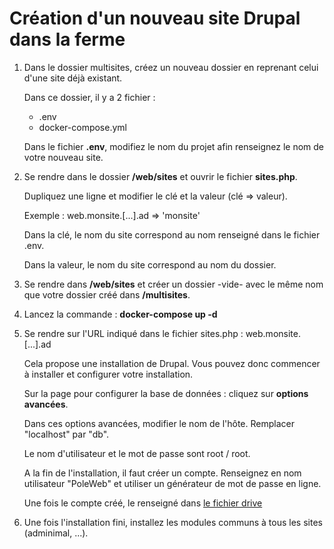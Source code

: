 # Création d'un nouveau site Drupal dans la ferme

1.  Dans le dossier multisites, créez un nouveau dossier en reprenant celui d'une site déjà existant.
    
    Dans ce dossier, il y a 2 fichier : 
    * .env
    * docker-compose.yml

    Dans le fichier **.env**, modifiez le nom du projet afin renseignez le nom de votre nouveau site.
    
2.  Se rendre dans le dossier **/web/sites** et ouvrir le fichier **sites.php**.
    
    Dupliquez une ligne et modifier le clé et la valeur (clé => valeur). 
    
    Exemple : web.monsite.[...].ad => 'monsite'
    
    Dans la clé, le nom du site correspond au nom renseigné dans le fichier .env.
    
    Dans la valeur, le nom du site correspond au nom du dossier.
    
3.  Se rendre dans **/web/sites** et créer un dossier -vide- avec le même nom que votre dossier créé dans **/multisites**.
    
4.  Lancez la commande : **docker-compose up -d**
    
5.  Se rendre sur l'URL indiqué dans le fichier sites.php : web.monsite.[...].ad

    Cela propose une installation de Drupal. Vous pouvez donc commencer à installer et configurer votre installation.
    
    Sur la page pour configurer la base de données : cliquez sur **options avancées**.
    
    Dans ces options avancées, modifier le nom de l'hôte. Remplacer "localhost" par "db".
    
    Le nom d'utilisateur et le mot de passe sont root / root.
    
    A la fin de l'installation, il faut créer un compte. Renseignez en nom utilisateur "PoleWeb" et utiliser un générateur de mot de passe en ligne.
    
    Une fois le compte créé, le renseigné dans [le fichier drive](https://docs.google.com/spreadsheets/d/1CDImdpjfhHTQ7QIl8nPDTH2E4YMK95f3pVr4VcF04eo/edit?usp=drive_web&ouid=115862130752555752839)

6.  Une fois l'installation fini, installez les modules communs à tous les sites (adminimal, ...).